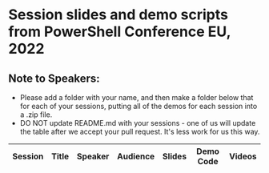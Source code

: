 # Session slides and demo scripts from PowerShell Conference EU, 2022

## Note to Speakers:

- Please add a folder with your name, and then make a folder below that for each of your sessions, putting all of the demos for each session into a .zip file.
- DO NOT update README.md with your sessions - one of us will update the table after we accept your pull request. It's less work for us this way.

|Session |Title	|Speaker	|Audience	|Slides	|Demo Code	|Videos|
|--------|------|---------|---------|-------|-----------|------|
